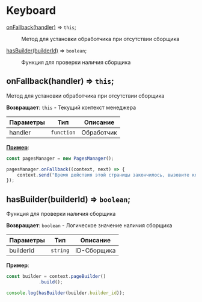 # Keyboard
<dl>
<dt><a href="#onFallback">onFallback(handler)</a> ⇒ <code>this</code>;</dt>
<dd><p>Метод для установки обработчика при отсутствии сборщика</p></dd>

<dt><a href="#hasBuilder">hasBuilder(builderId)</a> ⇒ <code>boolean</code>;</dt>
<dd><p>Функция для проверки наличия сборщика</p></dd>
</dl>

<a name="onFallback"></a>

## onFallback(handler) ⇒ <code>this</code>;
Метод для установки обработчика при отсутствии сборщика

**Возвращает**: `this` - Текущий контекст менеджера

| Параметры | Тип         | Описание   |
| --------- | ----------- | ---------- |
| handler   | `function`  | Обработчик |

[**Пример**](examples/fallback-example.js):

```js
const pagesManager = new PagesManager();

pagesManager.onFallback((context, next) => {
    context.send("Время действия этой страницы закончилось, вызовите команду заново.");
});
```

<a name="hasBuilder"></a>

## hasBuilder(builderId) ⇒ <code>boolean</code>;
Функция для проверки наличия сборщика

**Возвращает**: `boolean` - Логическое значение наличия сборщика

| Параметры  | Тип      | Описание    |
| ---------- | -------- | ----------- |
| builderId  | `string` | ID-Сборщика |

**Пример**:

```js
const builder = context.pageBuilder()
            .build();

console.log(hasBuilder(builder.builder_id));
```
